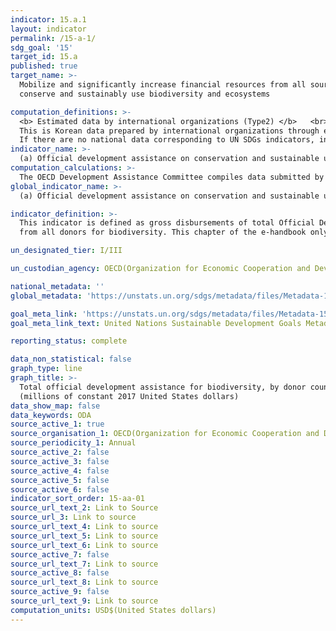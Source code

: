 ```yaml
---
indicator: 15.a.1
layout: indicator
permalink: /15-a-1/
sdg_goal: '15'
target_id: 15.a
published: true
target_name: >-
  Mobilize and significantly increase financial resources from all sources to
  conserve and sustainably use biodiversity and ecosystems

computation_definitions: >-
  <b> Estimated data by international organizations (Type2) </b>   <br>
  This is Korean data prepared by international organizations through estimation and modeling. <br>
  If there are no national data corresponding to UN SDGs indicators, international data are available for monitoring.
indicator_name: >-
  (a) Official development assistance on conservation and sustainable use of biodiversity, and (b) revenue generated and finance mobilized from biodiversity-relevant economic instruments
computation_calculations: >-
  The OECD Development Assistance Committee compiles data submitted by state members and other donors
global_indicator_name: >-
  (a) Official development assistance on conservation and sustainable use of biodiversity, and (b) revenue generated and finance mobilized from biodiversity-relevant economic instruments

indicator_definition: >-
  This indicator is defined as gross disbursements of total Official Development Assistance (ODA) 
  from all donors for biodiversity. This chapter of the e-handbook only covers the ODA part of the indicator. 

un_designated_tier: I/III

un_custodian_agency: OECD(Organization for Economic Cooperation and Development)

national_metadata: ''
global_metadata: 'https://unstats.un.org/sdgs/metadata/files/Metadata-15-0a-01.pdf'

goal_meta_link: 'https://unstats.un.org/sdgs/metadata/files/Metadata-15-0a-01.pdf'
goal_meta_link_text: United Nations Sustainable Development Goals Metadata (PDF 4.0 MB)

reporting_status: complete

data_non_statistical: false
graph_type: line
graph_title: >-
  Total official development assistance for biodiversity, by donor countries
  (millions of constant 2017 United States dollars)
data_show_map: false
data_keywords: ODA
source_active_1: true
source_organisation_1: OECD(Organization for Economic Cooperation and Development)
source_periodicity_1: Annual
source_active_2: false
source_active_3: false
source_active_4: false
source_active_5: false
source_active_6: false
indicator_sort_order: 15-aa-01
source_url_text_2: Link to Source
source_url_3: Link to source
source_url_text_4: Link to source
source_url_text_5: Link to source
source_url_text_6: Link to source
source_active_7: false
source_url_text_7: Link to source
source_active_8: false
source_url_text_8: Link to source
source_active_9: false
source_url_text_9: Link to source
computation_units: USD$(United States dollars)
---
```

